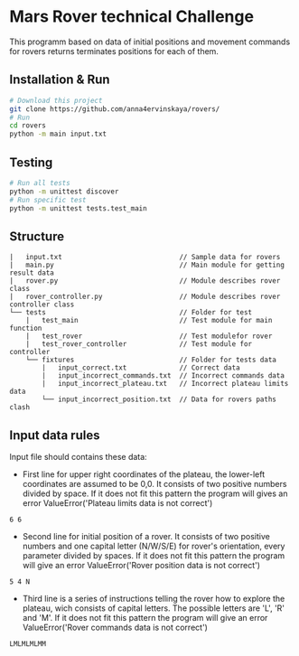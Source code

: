 # Mars Rover technical Challenge

This programm based on data of initial positions and movement commands for rovers returns terminates positions for each of them.

## Installation & Run
```bash
# Download this project
git clone https://github.com/anna4ervinskaya/rovers/
# Run
cd rovers
python -m main input.txt
```
## Testing
```bash
# Run all tests
python -m unittest discover
# Run specific test
python -m unittest tests.test_main
```
## Structure
``` 
|   input.txt                             // Sample data for rovers
|   main.py                               // Main module for getting result data
|   rover.py                              // Module describes rover class
|   rover_controller.py                   // Module describes rover controller class
└── tests                                 // Folder for test
    |   test_main                         // Test module for main function
    |   test_rover                        // Test modulefor rover
    |   test_rover_controller             // Test module for controller
    └── fixtures                          // Folder for tests data
        |   input_correct.txt             // Correct data
        |   input_incorrect_commands.txt  // Incorrect commands data
        |   input_incorrect_plateau.txt   // Incorrect plateau limits data
        └── input_incorrect_position.txt  // Data for rovers paths clash
```

## Input data rules
Input file should contains these data:
- First line for upper right coordinates of the plateau, the lower-left coordinates are assumed to be 0,0. It consists of two positive numbers divided by space. If it does not fit this pattern the program will gives an error ValueError('Plateau limits data is not correct')
``` 
6 6
``` 
- Second line for initial position of a rover. It consists of two positive numbers and one capital letter (N/W/S/E) for rover's orientation, every parameter divided by spaces. If it does not fit this pattern the program will give an error ValueError('Rover position data is not correct')
``` 
5 4 N
```
- Third line is a series of instructions telling the rover how to explore the plateau, wich consists of capital letters. The possible letters are 'L', 'R' and 'M'. If it does not fit this pattern the program will give an error ValueError('Rover commands data is not correct')
``` 
LMLMLMLMM
```

